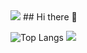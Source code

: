 <img src="https://capsule-render.vercel.app/api?type=waving&color=BDBDC8&height=150&section=header&text=My Profile&fontSize=50" />
## Hi there 👋

![Top Langs](https://github-readme-stats.vercel.app/api/top-langs/?username=songtaeg&layout=compact)
<img src="https://capsule-render.vercel.app/api?type=waving&color=BDBDC8&height=150&section=footer" />
